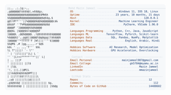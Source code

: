 <picture>
  <source srcset="https://raw.githubusercontent.com/mmazinjameel/mmazinjameel/main/dark_mode.svg?v=1758889190" media="(prefers-color-scheme: dark)">
  <img src="https://raw.githubusercontent.com/mmazinjameel/mmazinjameel/main/light_mode.svg?v=1758889190">
</picture>
